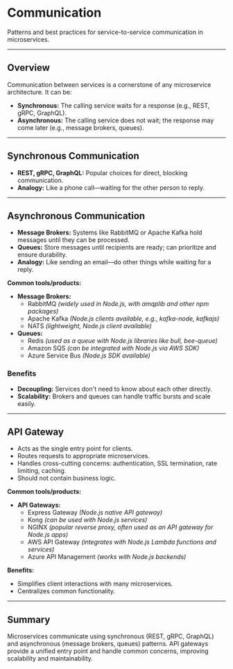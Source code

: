 # Communication

Patterns and best practices for service-to-service communication in microservices.

---

## Overview

Communication between services is a cornerstone of any microservice architecture. It can be:

- **Synchronous:** The calling service waits for a response (e.g., REST, gRPC, GraphQL).
- **Asynchronous:** The calling service does not wait; the response may come later (e.g., message brokers, queues).

---

## Synchronous Communication

- **REST, gRPC, GraphQL:** Popular choices for direct, blocking communication.
- **Analogy:** Like a phone call—waiting for the other person to reply.

---

## Asynchronous Communication

- **Message Brokers:** Systems like RabbitMQ or Apache Kafka hold messages until they can be processed.
- **Queues:** Store messages until recipients are ready; can prioritize and ensure durability.
- **Analogy:** Like sending an email—do other things while waiting for a reply.

**Common tools/products:**

- **Message Brokers:**
  - RabbitMQ _(widely used in Node.js, with amqplib and other npm packages)_
  - Apache Kafka _(Node.js clients available, e.g., kafka-node, kafkajs)_
  - NATS _(lightweight, Node.js client available)_
- **Queues:**
  - Redis _(used as a queue with Node.js libraries like bull, bee-queue)_
  - Amazon SQS _(can be integrated with Node.js via AWS SDK)_
  - Azure Service Bus _(Node.js SDK available)_

### Benefits

- **Decoupling:** Services don't need to know about each other directly.
- **Scalability:** Brokers and queues can handle traffic bursts and scale easily.

---

## API Gateway

- Acts as the single entry point for clients.
- Routes requests to appropriate microservices.
- Handles cross-cutting concerns: authentication, SSL termination, rate limiting, caching.
- Should not contain business logic.

**Common tools/products:**

- **API Gateways:**
  - Express Gateway _(Node.js native API gateway)_
  - Kong _(can be used with Node.js services)_
  - NGINX _(popular reverse proxy, often used as an API gateway for Node.js apps)_
  - AWS API Gateway _(integrates with Node.js Lambda functions and services)_
  - Azure API Management _(works with Node.js backends)_

**Benefits:**

- Simplifies client interactions with many microservices.
- Centralizes common functionality.

---

## Summary

Microservices communicate using synchronous (REST, gRPC, GraphQL) and asynchronous (message brokers, queues) patterns. API gateways provide a unified entry point and handle common concerns, improving scalability and maintainability.

